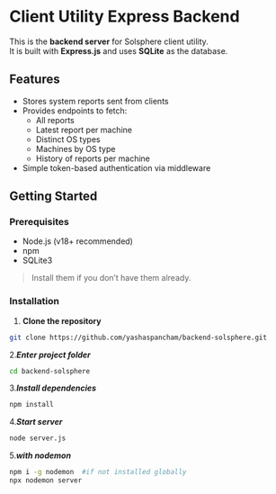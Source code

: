 # Client Utility Express Backend

This is the **backend server** for Solsphere client utility.  
It is built with **Express.js** and uses **SQLite** as the database.

## Features
- Stores system reports sent from clients  
- Provides endpoints to fetch:
  - All reports  
  - Latest report per machine  
  - Distinct OS types  
  - Machines by OS type  
  - History of reports per machine  
- Simple token-based authentication via middleware  

## Getting Started

### Prerequisites
- Node.js (v18+ recommended)  
- npm
- SQLite3  

> Install them if you don’t have them already.

### Installation
1. **Clone the repository**  
```bash
git clone https://github.com/yashaspancham/backend-solsphere.git
```
2.***Enter project folder***
```bash
cd backend-solsphere
```
3.***Install dependencies***
```bash
npm install
```
4.***Start server***
```bash
node server.js
```
5.***with nodemon***
```bash
npm i -g nodemon  #if not installed globally
npx nodemon server
```

